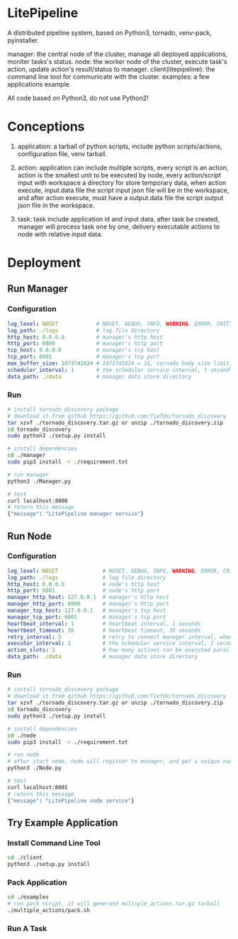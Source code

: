 # LitePipeline

A distributed pipeline system, based on Python3, tornado, venv-pack, pyinstaller.

manager: the central node of the cluster, manage all deployed applications, moniter tasks's status.
node: the worker node of the cluster, execute task's action, update action's result/status to manager.
client(litepipeline): the command line tool for communicate with the cluster.
examples: a few applications example.

All code based on Python3, do not use Python2!

# Conceptions

1. application: a tarball of python scripts, include python scripts/actions, configuration file, venv tarball.

2. action: application can include multiple scripts, every script is an action, action is the smallest unit to be executed by node, every action/script input with workspace a directory for store temporary data, when action execute, input.data file the script input json file will be in the workspace, and after action execute, must have a output.data file the script output json file in the workspace.

3. task: task include application id and input data, after task be created, manager will process task one by one, delivery executable actions to node with relative input data.

# Deployment

## Run Manager

### Configuration
```yaml
log_level: NOSET            # NOSET, DEBUG, INFO, WARNING, ERROR, CRITICAL
log_path: ./logs            # log file directory
http_host: 0.0.0.0          # manager's http host
http_port: 8000             # manager's http port
tcp_host: 0.0.0.0           # manager's tcp host
tcp_port: 6001              # manager's tcp port
max_buffer_size: 1073741824 # 1073741824 = 1G, tornado body size limit, affect application tarball size
scheduler_interval: 1       # the scheduler service interval, 1 second
data_path: ./data           # manager data store directory
```

### Run
```bash
# install tornado_discovery package
# download it from github https://github.com/fiefdx/tornado_discovery
tar xzvf ./tornado_discovery.tar.gz or unzip ./tornado_discovery.zip
cd tornado_discovery
sudo python3 ./setup.py install

# install dependencies
cd ./manager
sudo pip3 install -r ./requirement.txt

# run manager
python3 ./Manager.py

# test
curl localhost:8000
# return this message
{"message": "LitePipeline manager service"}
```

## Run Node

### Configuration
```yaml
log_level: NOSET              # NOSET, DEBUG, INFO, WARNING, ERROR, CRITICAL
log_path: ./logs              # log file directory
http_host: 0.0.0.0            # node's http host
http_port: 8001               # node's http port
manager_http_host: 127.0.0.1  # manager's http host
manager_http_port: 8000       # manager's http port
manager_tcp_host: 127.0.0.1   # manager's tcp host
manager_tcp_port: 6001        # manager's tcp port
heartbeat_interval: 1         # heartbeat interval, 1 seconds
heartbeat_timeout: 30         # heartbeat timeout, 30 seconds
retry_interval: 5             # retry to connect manager interval, when lost connection, 5 seconds
executor_interval: 1          # the scheduler service interval, 1 second
action_slots: 2               # how many actions can be executed parallelly
data_path: ./data             # manager data store directory         
```

### Run
```bash
# install tornado_discovery package
# download it from github https://github.com/fiefdx/tornado_discovery
tar xzvf ./tornado_discovery.tar.gz or unzip ./tornado_discovery.zip
cd tornado_discovery
sudo python3 ./setup.py install

# install dependencies
cd ./node
sudo pip3 install -r ./requirement.txt

# run node
# after start node, node will register to manager, and get a unique node id
python3 ./Node.py

# test
curl localhost:8001
# return this message
{"message": "LitePipeline node service"}
```

## Try Example Application

### Install Command Line Tool
```bash
cd ./client
python3 ./setup.py install
```

### Pack Application
```bash
cd ./examples
# run pack script, it will generate multiple_actions.tar.gz tarball
./multiple_actions/pack.sh
```

### Run A Task
```bash

```
